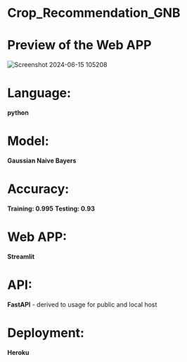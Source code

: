 # Crop_Recommendation_GNB

# Preview of the Web APP
![Screenshot 2024-06-15 105208](https://github.com/Aniruddhan15/Crop_Recommendation_GNB/assets/137152187/2c5be233-c41d-4ffe-86c6-acc1a9a41783)

# Language:
**python**

# Model:
**Gaussian Naive Bayers**

# Accuracy:
**Training: 0.995**
**Testing: 0.93**

# Web APP:
**Streamlit**

# API:
**FastAPI** - derived to usage for public and local host

# Deployment:
**Heroku**
